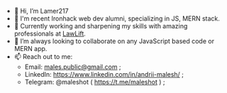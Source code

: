- 👋 Hi, I’m Lamer217
- 👀 I'm recent Ironhack web dev alumni, specializing in JS, MERN stack.
- 🌱 Currently working and sharpening my skills with amazing professionals at [LawLift](https://www.linkedin.com/company/lawlift-gmbh/). 
- 💞️ I’m always looking to collaborate on any JavaScript based code or MERN app.
- 📫 Reach out to me:
  - Email: males.public@gmail.com ;
  - LinkedIn: https://www.linkedin.com/in/andrii-malesh/ ;
  - Telegram: @maleshot ( https://t.me/maleshot ) ;

<!---
Lamer217/Lamer217 is a ✨ special ✨ repository because its `README.md` (this file) appears on your GitHub profile.
You can click the Preview link to take a look at your changes.
--->
